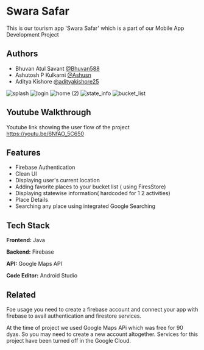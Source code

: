 
# Swara Safar

This is our tourism app 'Swara Safar' which is a part of our Mobile App Development Project



## Authors

- Bhuvan Atul Savant [@Bhuvan588](https://github.com/Bhuvan588)
- Ashutosh P Kulkarni [@Ashusn](https://github.com/Ashusn)
- Aditya Kishore [@adityakishore25](https://www.github.com/octokatherine)



![splash](https://github.com/Bhuvan588/Tourism-App/assets/68458621/89abdf0e-c33e-4d7c-b529-58ab542612e2)
![login](https://github.com/Bhuvan588/Tourism-App/assets/68458621/6c6ecfe3-3789-4bea-9589-7a5c9739968f)
![home (2)](https://github.com/Bhuvan588/Tourism-App/assets/68458621/866db65a-41fc-468f-a22a-51791febd924)
![state_info](https://github.com/Bhuvan588/Tourism-App/assets/68458621/da67f151-2dc1-4df5-972a-915ecd881e11)
![bucket_list](https://github.com/Bhuvan588/Tourism-App/assets/68458621/27ff85f7-f8d1-49c6-8d46-58be565c7134)

## Youtube Walkthrough

Youtube link showing the user flow of the project https://youtu.be/6NfAO_5C650
## Features



- Firebase Authentication
- Clean UI
- Displaying user's current location
- Adding favorite places to your bucket list ( using FiresStore)
- Displaying statewise information( hardcoded for 1 2 activities)
- Place Details
- Searching any place using integrated Google Searching


## Tech Stack

**Frontend:** Java

**Backend:** Firebase

**API:** Google Maps API

**Code Editor:** Android Studio
## Related

Foe usage you need to create a firebase account and connect your app with firebase to avail authentication and firestore services.

At the time of project we used Google Maps APi which was free for 90 dyas. So you may need to create a new account altogether. Services for this project have been turned off in the Google Cloud.


